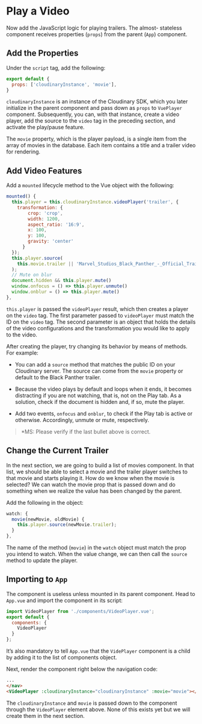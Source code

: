 # Play a Video

Now add the JavaScript logic for playing trailers. The almost- stateless component receives properties (`props`) from the parent (`App`) component.


## Add the Properties

Under the `script` tag, add the following:

```js
export default {
  props: ['cloudinaryInstance', 'movie'],
}
```

`cloudinaryInstance` is an instance of the Cloudinary SDK, which you later initialize in the parent component and pass down as `props` to `VuePlayer` component. Subsequently, you can, with that instance, create a video player, add the source to the `video` tag in the preceding section, and activate the play/pause feature.

The `movie` property, which is the player payload, is a single item from the array of movies in the database. Each item contains a title and a trailer video for rendering.


## Add Video Features

Add a `mounted` lifecycle method to the Vue object with the following:

```js
mounted() {
  this.player = this.cloudinaryInstance.videoPlayer('trailer', {
    transformation: {
        crop: 'crop',
        width: 1200,
        aspect_ratio: '16:9',
        x: 100,
        y: 100,
        gravity: 'center'
      }
  });
  this.player.source(
    this.movie.trailer || 'Marvel_Studios_Black_Panther_-_Official_Trailer_nmrtr7'
  );
  // Mute on blur
  document.hidden && this.player.mute()
  window.onfocus = () => this.player.unmute()
  window.onblur = () => this.player.mute()
},
```

`this.player` is passed the `videoPlayer` result, which then creates a player on the `video` tag. The first parameter passed to `videoPlayer` must match the ID on the `video` tag. The second parameter is an object that holds the details of the video configurations and the transformation you would like to apply to the video.

After creating the player, try changing its behavior by means of methods. For example:

* You can add a `source` method that  matches the public ID on your Cloudinary server. The source can come from the `movie` property or default to the Black Panther trailer.

* Because the video plays by default and loops when it ends, it  becomes distracting if you are not watching, that is, not on the Play tab. As a solution, check if the document is hidden and, if so, mute the player. 

* Add two events, `onfocus` and `onblur`, to check if the Play tab is active or otherwise. Accordingly, unmute or mute, respectively.

> *MS: Please verify if the last bullet above is correct.


## Change the Current Trailer

In the next section, we are going to build a list of movies component. In that list, we should be able to select a movie and the trailer player switches to that movie and starts playing it. How do we know when the movie is selected? We can watch the movie prop that is passed down and do something when we realize the value has been changed by the parent.

Add the following in the object:

```js
watch: {
  movie(newMovie, oldMovie) {
    this.player.source(newMovie.trailer);
  }
},
```

The name of the method (`movie`) in the `watch` object must match the prop you intend to watch. When the value change, we can then call the `source` method to update the player.


## Importing to `App`

The component is useless unless mounted in its parent component. Head to `App.vue` and import the component in its script:

```js
import VideoPlayer from './components/VideoPlayer.vue';
export default {
  components: {
    VideoPlayer
  }
};
```

It’s also mandatory to tell `App.vue` that the `VidePlayer` component is a child by adding it to the list of components object.

Next, render the component right below the navigation code:

```html
...
</nav>
<VideoPlayer :cloudinaryInstance="cloudinaryInstance" :movie="movie"></VideoPlayer>
```

The `cloudinaryInstance` and `movie` is passed down to the component through the `VideoPlayer` element above. None of this exists yet but we will create them in the next section.